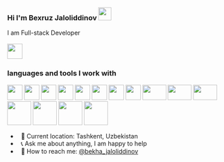 ### Hi I'm Bexruz Jaloliddinov <img src="https://media.giphy.com/media/hvRJCLFzcasrR4ia7z/giphy.gif" width="30px">

I am Full-stack Developer
<br><br>
<a href="https://youtube.com/channel/UCB7lfhZI0XDAh-PlASRyjoA"> <img src="https://cdn-icons-png.flaticon.com/512/1384/1384060.png" width="35px"> </a>
### languages and tools I work with
<code><img src="https://upload.wikimedia.org/wikipedia/commons/thumb/6/61/HTML5_logo_and_wordmark.svg/768px-HTML5_logo_and_wordmark.svg.png" width="35px" height="35px"></code>
   <code><img src="https://w7.pngwing.com/pngs/945/441/png-transparent-web-development-cascading-style-sheets-html-logo-css3-storm-blue-angle-text.png" width="35px" height="35px"></code>
   <code><img src="https://upload.wikimedia.org/wikipedia/commons/thumb/6/6a/JavaScript-logo.png/640px-JavaScript-logo.png" width="35px" height="35px"></code>
   <code><img src="https://banner2.cleanpng.com/20180718/cbh/kisspng-vue-js-javascript-library-angularjs-react-vue-js-5b4ebe1bc45884.1915769815318871318042.jpg" width="35px" height="35px"></code>
   <code><img src="https://e7.pngegg.com/pngimages/72/936/png-clipart-sass-cascading-style-sheets-preprocessor-less-postcss-meng-miscellaneous-text-thumbnail.png" width="35px" height="35px"></code>
   <code><img src="https://upload.wikimedia.org/wikipedia/commons/thumb/b/b2/Bootstrap_logo.svg/512px-Bootstrap_logo.svg.png" width="35px" height="35px"></code>
   <code><img src="https://user-images.githubusercontent.com/7110136/29002857-9e802f08-7ab4-11e7-9c31-604b5d0d0c19.png" width="35px" height="35px"></code>
   <code><img src="https://www.nicepng.com/png/full/209-2091499_vue-router-vuex-logo.png" width="35px" height="35px"></code>
   <code><img src="https://encrypted-tbn0.gstatic.com/images?q=tbn:ANd9GcQwSOeHrDN254HXLp0cYzeK3AQH3uXvhdbsgsuy6yAz&s" width="55px" height="35px"></code>
   <code><img src="https://www.php.net/images/logos/new-php-logo.svg" width="55px" height="35px"></code>
   <code><img src="https://upload.wikimedia.org/wikipedia/commons/8/87/Sql_data_base_with_logo.png" width="55px" height="35px"></code>
   <code><img src="https://w7.pngwing.com/pngs/358/849/png-transparent-postgresql-database-logo-database-symbol-blue-text-logo-thumbnail.png" width="55px" height="55px"></code>
   <code><img src="https://toppng.com/uploads/preview/wordpress-logo-11609383122hwxgelm1oc.png" width="55px" height="55px"></code>
   <code><img src="https://www.freepnglogos.com/uploads/logo-mysql-png/logo-mysql-mysql-logo-png-images-are-download-crazypng-21.png" width="55px" height="55px"></code>
    <code><img src="https://www.pngitem.com/pimgs/m/520-5206022_php-mysql-logo-png-transparent-png.png" width="55px" height="55px"></code>
<br />

- &nbsp; 📍 Current location: Tashkent, Uzbekistan
- &nbsp; 📞 Ask me about anything, I am happy to help
- &nbsp; 📧 How to reach me: [@bekha_jaloliddinov](https://instagram.com/diyorbek.web/)
